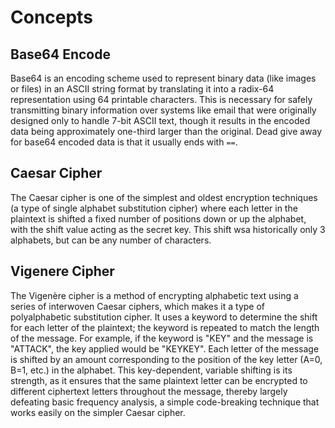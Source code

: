 # Concepts 

## Base64 Encode
Base64 is an encoding scheme used to represent binary data (like images or files) in an ASCII string format by translating it into a radix-64 representation using 64 printable characters. This is necessary for safely transmitting binary information over systems like email that were originally designed only to handle 7-bit ASCII text, though it results in the encoded data being approximately one-third larger than the original. Dead give away for base64 encoded data is that it usually ends with `==`.

## Caesar Cipher
The Caesar cipher is one of the simplest and oldest encryption techniques (a type of single alphabet substitution cipher) where each letter in the plaintext is shifted a fixed number of positions down or up the alphabet, with the shift value acting as the secret key. This shift wsa historically only 3 alphabets, but can be any number of characters.

## Vigenere Cipher
The Vigenère cipher is a method of encrypting alphabetic text using a series of interwoven Caesar ciphers, which makes it a type of polyalphabetic substitution cipher. It uses a keyword to determine the shift for each letter of the plaintext; the keyword is repeated to match the length of the message. For example, if the keyword is "KEY" and the message is "ATTACK", the key applied would be "KEYKEY". Each letter of the message is shifted by an amount corresponding to the position of the key letter (A=0, B=1, etc.) in the alphabet. This key-dependent, variable shifting is its strength, as it ensures that the same plaintext letter can be encrypted to different ciphertext letters throughout the message, thereby largely defeating basic frequency analysis, a simple code-breaking technique that works easily on the simpler Caesar cipher.

